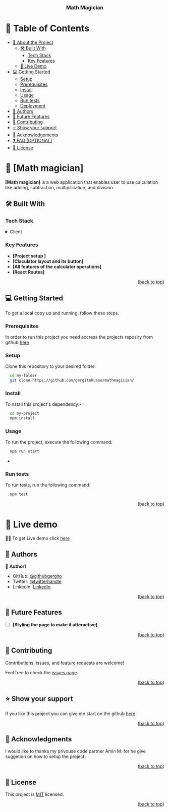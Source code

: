 <a name="readme-top"></a>

<div align="center">

  <h3><b>Math Magician</b></h3>

</div>

<!-- TABLE OF CONTENTS -->

# 📗 Table of Contents

- [📖 About the Project](#about-project)
  - [🛠 Built With](#built-with)
    - [Tech Stack](#tech-stack)
    - [Key Features](#key-features)
  - [🚀 Live Demo](#live-demo)
- [💻 Getting Started](#getting-started)
  - [Setup](#setup)
  - [Prerequisites](#prerequisites)
  - [Install](#install)
  - [Usage](#usage)
  - [Run tests](#run-tests)
  - [Deployment](#deployment)
- [👥 Authors](#authors)
- [🔭 Future Features](#future-features)
- [🤝 Contributing](#contributing)
- [⭐️ Show your support](#support)
- [🙏 Acknowledgements](#acknowledgements)
- [❓ FAQ (OPTIONAL)](#faq)
- [📝 License](#license)

<!-- PROJECT DESCRIPTION -->

# 📖 [Math magician] <a name="about-project"></a>

**[Math magician]** is a web application that enables user to use calculation like adding, subtraction, multipilication, and division.

## 🛠 Built With <a name="built-with"></a>

### Tech Stack <a name="tech-stack"></a>

<details>
  <summary>Client</summary>
  <ul>
    <li><a href="https://reactjs.org/">React.js</a></li>
    <li><a href="">HTML</a></li>
    <li><a href="https://reactjs.org/">Css</a></li>
  </ul>
</details>


<!-- Features -->

### Key Features <a name="key-features"></a>


- **[Project setup ]**
- **[Claculator layout and its button]**
- **[All features of the calculator operations]**
- **[React Routes]**

<p align="right">(<a href="#readme-top">back to top</a>)</p>

<!-- LIVE DEMO -->

<!-- GETTING STARTED -->

## 💻 Getting Started <a name="getting-started"></a>

To get a local copy up and running, follow these steps.

### Prerequisites

In order to run this project you need accress the projects reposiry from github [here](https://github.com/gergitokusse/mathmagician/)

### Setup

Clone this repository to your desired folder:



```sh
  cd my-folder
  git clone https://github.com/gergitokusse/mathmagician/
```


### Install

To nstall this project's dependency:-


```sh
  cd my-project
  npm install
```


### Usage

To run the project, execute the following command:


```sh
  npm run start
```
-

### Run tests

To run tests, run the following command:


```sh
  npm test
```

<p align="right">(<a href="#readme-top">back to top</a>)</p>

# 🎯 Live demo

🚴‍♂️ To get Live demo click [here](https://mathimagician.onrender.com/)

<!-- AUTHORS -->

## 👥 Authors <a name="authors"></a>


👤 **Author1**

- GitHub: [@githubgergito](https://github.com/gergitokusse/)
- Twitter: [@twitterhandle](https://twitter.com/gergitokusse)
- LinkedIn: [LinkedIn](https://linkedin.com/in/gergitokusse)

<p align="right">(<a href="#readme-top">back to top</a>)</p>

<!-- FUTURE FEATURES -->

## 🔭 Future Features <a name="future-features"></a>

- [ ] **[Styling the page to make it atteractive]**

<p align="right">(<a href="#readme-top">back to top</a>)</p>

<!-- CONTRIBUTING -->

## 🤝 Contributing <a name="contributing"></a>

Contributions, issues, and feature requests are welcome!

Feel free to check the [issues page](https://github.com/gergitokusse/mathmagician/issues).

<p align="right">(<a href="#readme-top">back to top</a>)</p>

<!-- SUPPORT -->

## ⭐️ Show your support <a name="support"></a>

If you like this project you can give me start on the github [here](https://github.com/gergitokusse/mathmagician/)

<p align="right">(<a href="#readme-top">back to top</a>)</p>

<!-- ACKNOWLEDGEMENTS -->

## 🙏 Acknowledgments <a name="acknowledgements"></a>

I would like to thanks my privouse code partner Amin M. for he give suggetion on how to setup the project.

<p align="right">(<a href="#readme-top">back to top</a>)</p>



<!-- LICENSE -->

## 📝 License <a name="license"></a>

This project is [MIT](./LICENSE) licensed.

<p align="right">(<a href="#readme-top">back to top</a>)</p>
